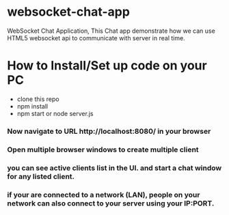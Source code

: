 # websocket-chat-app
WebSocket Chat Application, This Chat app demonstrate how we can use HTML5 websocket api to communicate with server in real time.

# How to Install/Set up code on your PC

* clone this repo
* npm install
* npm start or node server.js

### Now navigate to URL http://localhost:8080/ in your browser
### Open multiple browser windows to create multiple client
### you can see active clients list in the UI. and start a chat window for any listed client.
### if your are connected to a network (LAN), people on your network can also connect to your server using your IP:PORT.
